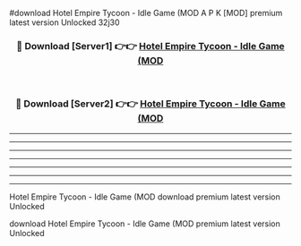 #download Hotel Empire Tycoon - Idle Game (MOD A P K [MOD] premium latest version Unlocked 32j30 



<div align="center">
<h3>🔴 Download [Server1] 👉👉 <a href="https://apkdownload3.web.app/">Hotel Empire Tycoon - Idle Game (MOD</a></h3><br>

<h3>🔴 Download [Server2] 👉👉 <a href="https://apkdownload3.web.app/">Hotel Empire Tycoon - Idle Game (MOD</a></h3>
</div>





----------------------------------------------------------

----------------------------------------------------------

----------------------------------------------------------

----------------------------------------------------------

----------------------------------------------------------

----------------------------------------------------------

----------------------------------------------------------

Hotel Empire Tycoon - Idle Game (MOD download premium latest version Unlocked

download Hotel Empire Tycoon - Idle Game (MOD premium latest version Unlocked

